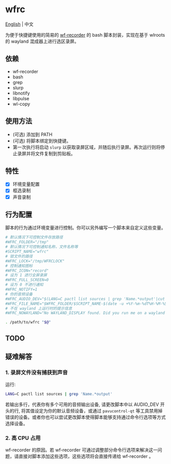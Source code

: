 # wfrc

[English](README.md) | 中文

为便于快捷键使用的简易的 [wf-recorder](https://github.com/ammen99/wf-recorder) 的 bash 脚本封装，实现在基于 wlroots 的 wayland 混成器上进行选区录屏。

## 依赖

- wf-recorder
- bash
- grep
- slurp
- libnotify
- libpulse
- wl-copy

## 使用方法

- (可选) 添加到 PATH
- (可选) 将脚本绑定到快捷键。
- 第一次执行将启动 `slurp` 以获取录屏区域，并随后执行录屏。再次运行则将停止录屏并将文件复制到剪贴板。

## 特性

- [x] 环境变量配置
- [x] 框选录制
- [x] 声音录制

## 行为配置

脚本的行为通过环境变量进行控制。你可以另外编写一个脚本来自定义这些变量。

```bash
# 默认情况下可控制文件存放路径
#WFRC_FOLDER="/tmp"
# 默认情况下可控制通知名称，文件名称等
#SCRIPT_NAME="wfrc"
# 锁文件的路径
#WFRC_LOCK="/tmp/WFRCLOCK"
# 控制通知图标
#WFRC_ICON="record"
# 设为 1 进行全屏录屏
#WFRC_FULL_SCREEN=0
# 设为 0 不进行通知
#WFRC_NOTIFY=1
# 你的音频设备
#WFRC_AUDIO_DEV="$(LANG=C pactl list sources | grep 'Name.*output'|cut -d ' ' -f 2)"
#WFRC_FILE_NAME="$WFRC_FOLDER/$SCRIPT_NAME-$(date -u +%Y-%m-%dT%H-%M-%S).mp4"
# 不在 wayland 上运行时的提示信息
#WFRC_NOWAYLAND="No WAYLAND_DISPLAY found. Did you run me on a wayland compositor?"

. /path/to/wfrc "$@"
```

## TODO

## 疑难解答

### 1. 录屏文件没有捕获到声音

运行:
```bash
LANG=C pactl list sources | grep 'Name.*output'
```
  若输出多行，代表你有多个可用的音频输出设备, 请更改脚本中以 AUDIO_DEV 开头的行, 将其值设定为你的默认音频设备，或通过 `pavucontrol-qt` 等工具禁用掉错误的设备。或者你也可以尝试更改脚本使得脚本能够支持通过命令行选项等方式选择设备。

### 2. 高 CPU 占用

wf-recorder 的原因。若 wf-recorder 可通过调整部分命令行选项来解决这一问题，请直接对脚本添加这些选项，这些选项将会直接传递给 wf-recorder 。
